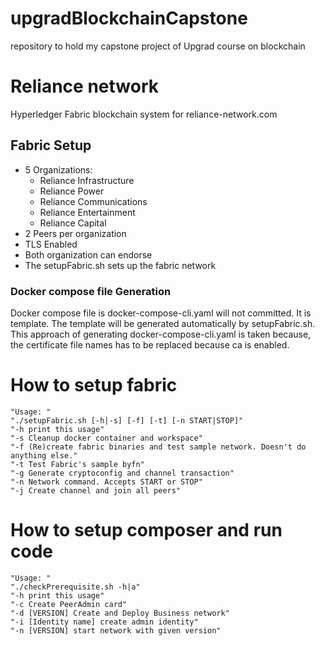 # upgradBlockchainCapstone
repository to hold my capstone project of Upgrad course on blockchain

# Reliance network
Hyperledger Fabric blockchain system for reliance-network.com

## Fabric Setup
- 5 Organizations:
    - Reliance Infrastructure
    - Reliance Power
    - Reliance Communications
    - Reliance Entertainment
    - Reliance Capital
- 2 Peers per organization
- TLS Enabled
- Both organization can endorse
- The setupFabric.sh sets up the fabric network

### Docker compose file Generation
Docker compose file is docker-compose-cli.yaml will not committed. It is template. The template will be generated automatically by setupFabric.sh. This approach of generating docker-compose-cli.yaml is taken because, the certificate file names has to be replaced because ca is enabled.

# How to setup fabric 
    "Usage: "
    "./setupFabric.sh [-h|-s] [-f] [-t] [-n START|STOP]"
    "-h print this usage"
    "-s Cleanup docker container and workspace"
    "-f (Re)create fabric binaries and test sample network. Doesn't do anything else."
    "-t Test Fabric's sample byfn"
    "-g Generate cryptoconfig and channel transaction"
    "-n Network command. Accepts START or STOP"
    "-j Create channel and join all peers"

# How to setup composer and run code
    "Usage: "
    "./checkPrerequisite.sh -h|a"
    "-h print this usage"
    "-c Create PeerAdmin card"
    "-d [VERSION] Create and Deploy Business network"
    "-i [Identity name] create admin identity"
    "-n [VERSION] start network with given version"
